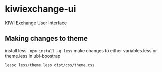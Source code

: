 # kiwiexchange-ui
KIWI Exchange User Interface

## Making changes to theme
install less ` npm install -g less`
make changes to either variables.less or theme.less in ubi-boostrap


`lessc less/theme.less dist/css/theme.css`
